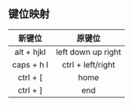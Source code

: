 ## 键位映射
|新键位|原键位|
|:----------:|:--------------:|
|alt + hjkl|left down up right|
|caps + h l|ctrl + left/right|
|ctrl + [ |home|
|ctrl + ] |end|
